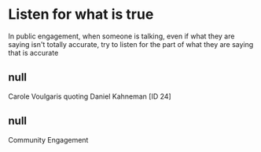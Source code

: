 # Listen for what is true

In public engagement, when someone is talking, even if what they are saying isn't totally accurate, try to listen for the part of what they are saying that is accurate&#9; 

## null

Carole Voulgaris quoting Daniel Kahneman [ID 24]

## null

Community Engagement

